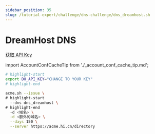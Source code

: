 ```yaml
---
sidebar_position: 35
slug: /tutorial-expert/challenge/dns-challenge/dns_dreamhost.sh
---
```


# DreamHost DNS

<p><a href="https://panel.dreamhost.com/?tree=home.api" className="button button--secondary button--lg text--no-decoration">获取 API Key</a></p>



import AccountConfCacheTip from './_account_conf_cache_tip.md';

<AccountConfCacheTip />

```bash
# highlight-start
export DH_API_KEY="CHANGE TO YOUR KEY"
# highlight-end

acme.sh --issue \
# highlight-start
  --dns dns_dreamhost \
# highlight-end
  -d <域名> \
  -d <额外的域名> \
  --days 150 \
  --server https://acme.hi.cn/directory
```
